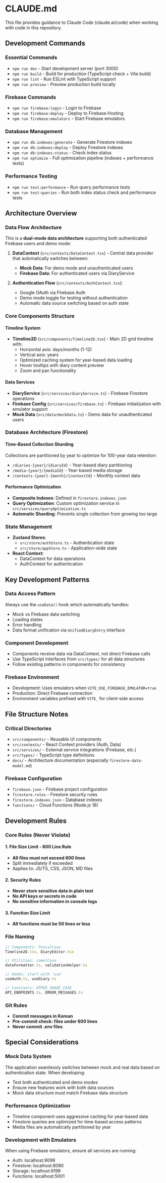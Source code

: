 # CLAUDE.md

This file provides guidance to Claude Code (claude.ai/code) when working with code in this repository.

## Development Commands

### Essential Commands
- `npm run dev` - Start development server (port 3000)
- `npm run build` - Build for production (TypeScript check + Vite build)
- `npm run lint` - Run ESLint with TypeScript support
- `npm run preview` - Preview production build locally

### Firebase Commands
- `npm run firebase:login` - Login to Firebase
- `npm run firebase:deploy` - Deploy to Firebase Hosting
- `npm run firebase:emulators` - Start Firebase emulators

### Database Management
- `npm run db:indexes:generate` - Generate Firestore indexes
- `npm run db:indexes:deploy` - Deploy Firestore indexes
- `npm run db:indexes:status` - Check index status
- `npm run optimize` - Full optimization pipeline (indexes + performance tests)

### Performance Testing
- `npm run test:performance` - Run query performance tests
- `npm run test:queries` - Run both index status check and performance tests

## Architecture Overview

### Data Flow Architecture
This is a **dual-mode data architecture** supporting both authenticated Firebase users and demo mode:

1. **DataContext** (`src/contexts/DataContext.tsx`) - Central data provider that automatically switches between:
   - **Mock Data**: For demo mode and unauthenticated users
   - **Firebase Data**: For authenticated users via DiaryService

2. **Authentication Flow** (`src/contexts/AuthContext.tsx`):
   - Google OAuth via Firebase Auth
   - Demo mode toggle for testing without authentication
   - Automatic data source switching based on auth state

### Core Components Structure

#### Timeline System
- **Timeline2D** (`src/components/Timeline2D.tsx`) - Main 2D grid timeline with:
  - Horizontal axis: days/months (1-12)
  - Vertical axis: years
  - Optimized caching system for year-based data loading
  - Hover tooltips with diary content preview
  - Zoom and pan functionality

#### Data Services
- **DiaryService** (`src/services/diaryService.ts`) - Firebase Firestore operations
- **Firebase Config** (`src/services/firebase.ts`) - Firebase initialization with emulator support
- **Mock Data** (`src/data/mockData.ts`) - Demo data for unauthenticated users

### Database Architecture (Firestore)

#### Time-Based Collection Sharding
Collections are partitioned by year to optimize for 100-year data retention:
- `/diaries-{year}/{diaryId}` - Year-based diary partitioning
- `/media-{year}/{mediaId}` - Year-based media storage
- `/contexts-{year}-{month}/{contextId}` - Monthly context data

#### Performance Optimization
- **Composite Indexes**: Defined in `firestore.indexes.json`
- **Query Optimization**: Custom optimization service in `src/services/queryOptimization.ts`
- **Automatic Sharding**: Prevents single collection from growing too large

### State Management
- **Zustand Stores**:
  - `src/store/authStore.ts` - Authentication state
  - `src/store/appStore.ts` - Application-wide state
- **React Context**:
  - DataContext for data operations
  - AuthContext for authentication

## Key Development Patterns

### Data Access Pattern
Always use the `useData()` hook which automatically handles:
- Mock vs Firebase data switching
- Loading states
- Error handling
- Data format unification via `UnifiedDiaryEntry` interface

### Component Development
- Components receive data via DataContext, not direct Firebase calls
- Use TypeScript interfaces from `src/types/` for all data structures
- Follow existing patterns in components for consistency

### Firebase Environment
- Development: Uses emulators when `VITE_USE_FIREBASE_EMULATOR=true`
- Production: Direct Firebase connection
- Environment variables prefixed with `VITE_` for client-side access

## File Structure Notes

### Critical Directories
- `src/components/` - Reusable UI components
- `src/contexts/` - React Context providers (Auth, Data)
- `src/services/` - External service integrations (Firebase, etc.)
- `src/types/` - TypeScript type definitions
- `docs/` - Architecture documentation (especially `firestore-data-model.md`)

### Firebase Configuration
- `firebase.json` - Firebase project configuration
- `firestore.rules` - Firestore security rules
- `firestore.indexes.json` - Database indexes
- `functions/` - Cloud Functions (Node.js 18)

## Development Rules

### Core Rules (Never Violate)

#### 1. File Size Limit - 600 Line Rule
- **All files must not exceed 600 lines**
- Split immediately if exceeded
- Applies to: JS/TS, CSS, JSON, MD files

#### 2. Security Rules
- **Never store sensitive data in plain text**
- **No API keys or secrets in code**
- **No sensitive information in console logs**

#### 3. Function Size Limit
- **All functions must be 50 lines or less**

### File Naming
```javascript
// Components: PascalCase
Timeline2D.tsx, DiaryEditor.tsx

// Utilities: camelCase  
dateFormatter.ts, validationHelper.ts

// Hooks: start with 'use'
useAuth.ts, useDiary.ts

// Constants: UPPER_SNAKE_CASE
API_ENDPOINTS.ts, ERROR_MESSAGES.ts
```

### Git Rules
- **Commit messages in Korean**
- **Pre-commit check: files under 600 lines**
- **Never commit .env files**

## Special Considerations

### Mock Data System
The application seamlessly switches between mock and real data based on authentication state. When developing:
- Test both authenticated and demo modes
- Ensure new features work with both data sources
- Mock data structure must match Firebase data structure

### Performance Optimization
- Timeline component uses aggressive caching for year-based data
- Firestore queries are optimized for time-based access patterns
- Media files are automatically partitioned by year

### Development with Emulators
When using Firebase emulators, ensure all services are running:
- Auth: localhost:9099
- Firestore: localhost:8080
- Storage: localhost:9199
- Functions: localhost:5001
